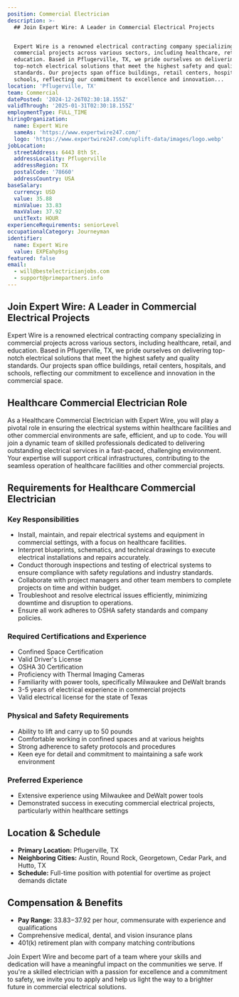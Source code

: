 ```yaml
---
position: Commercial Electrician
description: >-
  ## Join Expert Wire: A Leader in Commercial Electrical Projects


  Expert Wire is a renowned electrical contracting company specializing in
  commercial projects across various sectors, including healthcare, retail, and
  education. Based in Pflugerville, TX, we pride ourselves on delivering
  top-notch electrical solutions that meet the highest safety and quality
  standards. Our projects span office buildings, retail centers, hospitals, and
  schools, reflecting our commitment to excellence and innovation...
location: 'Pflugerville, TX'
team: Commercial
datePosted: '2024-12-26T02:30:18.155Z'
validThrough: '2025-01-31T02:30:18.155Z'
employmentType: FULL_TIME
hiringOrganization:
  name: Expert Wire
  sameAs: 'https://www.expertwire247.com/'
  logo: 'https://www.expertwire247.com/uplift-data/images/logo.webp'
jobLocation:
  streetAddress: 6443 8th St.
  addressLocality: Pflugerville
  addressRegion: TX
  postalCode: '78660'
  addressCountry: USA
baseSalary:
  currency: USD
  value: 35.88
  minValue: 33.83
  maxValue: 37.92
  unitText: HOUR
experienceRequirements: seniorLevel
occupationalCategory: Journeyman
identifier:
  name: Expert Wire
  value: EXPEahp9sg
featured: false
email:
  - will@bestelectricianjobs.com
  - support@primepartners.info
---
```




## Join Expert Wire: A Leader in Commercial Electrical Projects

Expert Wire is a renowned electrical contracting company specializing in commercial projects across various sectors, including healthcare, retail, and education. Based in Pflugerville, TX, we pride ourselves on delivering top-notch electrical solutions that meet the highest safety and quality standards. Our projects span office buildings, retail centers, hospitals, and schools, reflecting our commitment to excellence and innovation in the commercial space.

## Healthcare Commercial Electrician Role

As a Healthcare Commercial Electrician with Expert Wire, you will play a pivotal role in ensuring the electrical systems within healthcare facilities and other commercial environments are safe, efficient, and up to code. You will join a dynamic team of skilled professionals dedicated to delivering outstanding electrical services in a fast-paced, challenging environment. Your expertise will support critical infrastructures, contributing to the seamless operation of healthcare facilities and other commercial projects.

## Requirements for Healthcare Commercial Electrician

### Key Responsibilities
- Install, maintain, and repair electrical systems and equipment in commercial settings, with a focus on healthcare facilities.
- Interpret blueprints, schematics, and technical drawings to execute electrical installations and repairs accurately.
- Conduct thorough inspections and testing of electrical systems to ensure compliance with safety regulations and industry standards.
- Collaborate with project managers and other team members to complete projects on time and within budget.
- Troubleshoot and resolve electrical issues efficiently, minimizing downtime and disruption to operations.
- Ensure all work adheres to OSHA safety standards and company policies.

### Required Certifications and Experience
- Confined Space Certification
- Valid Driver's License
- OSHA 30 Certification
- Proficiency with Thermal Imaging Cameras
- Familiarity with power tools, specifically Milwaukee and DeWalt brands
- 3-5 years of electrical experience in commercial projects
- Valid electrical license for the state of Texas

### Physical and Safety Requirements
- Ability to lift and carry up to 50 pounds
- Comfortable working in confined spaces and at various heights
- Strong adherence to safety protocols and procedures
- Keen eye for detail and commitment to maintaining a safe work environment

### Preferred Experience
- Extensive experience using Milwaukee and DeWalt power tools
- Demonstrated success in executing commercial electrical projects, particularly within healthcare settings

## Location & Schedule

- **Primary Location:** Pflugerville, TX
- **Neighboring Cities:** Austin, Round Rock, Georgetown, Cedar Park, and Hutto, TX
- **Schedule:** Full-time position with potential for overtime as project demands dictate

## Compensation & Benefits

- **Pay Range:** $33.83-$37.92 per hour, commensurate with experience and qualifications
- Comprehensive medical, dental, and vision insurance plans
- 401(k) retirement plan with company matching contributions

Join Expert Wire and become part of a team where your skills and dedication will have a meaningful impact on the communities we serve. If you're a skilled electrician with a passion for excellence and a commitment to safety, we invite you to apply and help us light the way to a brighter future in commercial electrical solutions.

